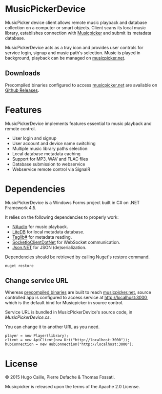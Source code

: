 # MusicPickerDevice
MusicPicker device client allows remote music playback and database collection on a computer or smart objects.
Client scans its local music library, establishes connection with 
[Musicpicker](https://github.com/musicpicker/musicpicker) and submit its metadata database.

MusicPickerDevice acts as a tray icon and provides user controls for service login, signup and music path's selection.
Music is played in background, playback can be managed on [musicpicker.net](http://musicpicker.net).

Downloads
---------
Precompiled binaries configured to access [musicpicker.net](http://musicpicker.net)
are available on [Github Releases](https://github.com/musicpicker/MusicPickerDevice/releases).

Features
==========
MusicPickerDevice implements features essential to music playback and remote control.

- User login and signup
- User account and device name switching
- Multiple music library paths selection
- Local database metadata caching
- Support for MP3, WAV and FLAC files
- Database submission to webservice
- Webservice remote control via SignalR

Dependencies
============
MusicPickerDevice is a Windows Forms project built in C# on .NET Framework 4.5.

It relies on the following dependencies to properly work:

- [NAudio](https://github.com/naudio/NAudio) for music playback.
- [LiteDB](https://github.com/mbdavid/LiteDB) for local metadata database.
- [Taglib#](https://github.com/mono/taglib-sharp) for metadata reading.
- [SocketIoClientDotNet](https://github.com/Quobject/SocketIoClientDotNet) for WebSocket communication.
- [Json.NET](https://github.com/JamesNK/Newtonsoft.Json) for JSON (de)serialization.

Dependencies should be retrieved by calling Nuget's restore command.

    nuget restore

Change service URL
------------------
Whereas [precompiled binaries](https://github.com/musicpicker/MusicPickerDevice/releases) are built to
reach [musicpicker.net](http://musicpicker.net), source controlled app is configured to
access service at [http://localhost:3000](http://localhost:3000), which is the default bind for Musicpicker
in source control.

Service URL is bundled in MusicPickerDevice's source code, in *MusicPickerDevice.cs*. 

You can change it to another URL as you need.

    player = new Player(library);
    client = new ApiClient(new Uri("http://localhost:3000"));
    hubConnection = new HubConnection("http://localhost:3000");

License
===========
© 2015 Hugo Caille, Pierre Defache & Thomas Fossati. 

Musicpicker is released upon the terms of the Apache 2.0 License.
